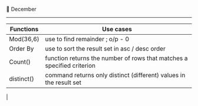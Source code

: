 
:dart: December

----------------------------------------------------------------------------------------------------- 
|      Functions       |                    Use cases                                                 |
|  ------------------  | -----------------------------------------------------------------------------
|       Mod(36,6)      |     use to find remainder     ; o/p - 0                                                                
|       Order By       |     use to sort the result set in asc / desc order
|       Count()        |     function returns the number of rows that matches a specified criterion
|      distinct()      |     command returns only distinct (different) values in the result set
|

